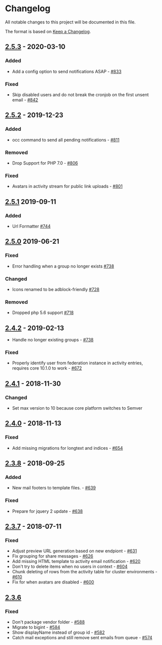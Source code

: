 # Changelog

All notable changes to this project will be documented in this file.

The format is based on [Keep a Changelog](http://keepachangelog.com/en/1.0.0/).

## [2.5.3] - 2020-03-10

### Added

- Add a config option to send notifications ASAP - [#833](https://github.com/owncloud/activity/issues/833)

### Fixed

- Skip disabled users and do not break the cronjob on the first unsent email - [#842](https://github.com/owncloud/activity/issues/842)

## [2.5.2] - 2019-12-23

### Added

- occ command to send all pending notifications - [#811](https://github.com/owncloud/activity/issues/811)

### Removed

- Drop Support for PHP 7.0 - [#806](https://github.com/owncloud/activity/issues/806)

### Fixed

- Avatars in activity stream for public link uploads - [#801](https://github.com/owncloud/activity/issues/801)

## [2.5.1] 2019-09-11

### Added

- Url Formatter [#744](https://github.com/owncloud/activity/pull/744)

## [2.5.0] 2019-06-21

### Fixed

- Error handling when a group no longer exists [#738](https://github.com/owncloud/activity/pull/738)

### Changed

- Icons renamed to be adblock-friendly [#728](https://github.com/owncloud/activity/pull/728)

### Removed

- Dropped php 5.6 support [#718](https://github.com/owncloud/activity/pull/718)

## [2.4.2] - 2019-02-13

- Handle no longer existing groups - [#738](https://github.com/owncloud/activity/pull/738)

### Fixed

- Properly identify user from federation instance in activity entries, requires core 10.1.0 to work - [#672](https://github.com/owncloud/activity/pull/672)

## [2.4.1] - 2018-11-30

### Changed

- Set max version to 10 because core platform switches to Semver

## [2.4.0] - 2018-11-13

### Fixed

- Add missing migrations for longtext and indices - [#654](https://github.com/owncloud/activity/issues/654)

## [2.3.8] - 2018-09-25
### Added

- New mail footers to template files. - [#639](https://github.com/owncloud/activity/issues/639)

### Fixed

- Prepare for jquery 2 update - [#638](https://github.com/owncloud/activity/issues/638)

## [2.3.7] - 2018-07-11

### Fixed

- Adjust preview URL generation based on new endpiont - [#631](https://github.com/owncloud/activity/pull/631)
- Fix grouping for share messages - [#626](https://github.com/owncloud/activity/issues/626)
- Add missing HTML template to activity email notification - [#620](https://github.com/owncloud/activity/issues/620)
- Don't try to delete items when no users in context - [#604](https://github.com/owncloud/activity/issues/604)
- Chunk deleting of rows from the activity table for cluster environments - [#610](https://github.com/owncloud/activity/issues/610)
- Fix for when avatars are disabled - [#600](https://github.com/owncloud/activity/issues/600)

## [2.3.6]

### Fixed

- Don't package vendor folder - [#588](https://github.com/owncloud/activity/issues/588)
- Migrate to bigint - [#584](https://github.com/owncloud/activity/issues/584)
- Show displayName instead of group id - [#582](https://github.com/owncloud/activity/issues/582)
- Catch mail exceptions and still remove sent emails from queue - [#574](https://github.com/owncloud/activity/issues/574)

[2.5.3]: https://github.com/owncloud/activity/compare/v2.5.2...v2.5.3
[2.5.2]: https://github.com/owncloud/activity/compare/v2.5.1...v2.5.2
[2.5.1]: https://github.com/owncloud/activity/compare/v2.5.0...v2.5.1
[2.5.0]: https://github.com/owncloud/activity/compare/v2.4.2...v2.5.0
[2.4.2]: https://github.com/owncloud/activity/compare/v2.4.1...v2.4.2
[2.4.1]: https://github.com/owncloud/activity/compare/v2.4.0...v2.4.1
[2.4.0]: https://github.com/owncloud/activity/compare/v2.3.8...v2.4.0
[2.3.8]: https://github.com/owncloud/activity/compare/v2.3.7...v2.3.8
[2.3.7]: https://github.com/owncloud/activity/compare/v2.3.6...v2.3.7
[2.3.6]: https://github.com/owncloud/activity/compare/v10.0.2...v2.3.6
